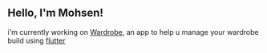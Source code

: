## Hello, I'm Mohsen!
i'm currently working on [Wardrobe](https://github.com/mohsen-w-elsisi/wardrobe-app), an app to help u manage your wardrobe build using [flutter](https://flutter.dev)
